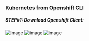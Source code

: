 ### Kubernetes from Openshift CLI

##### STEP#1: Download Openshift Client:

![image](https://user-images.githubusercontent.com/45539698/68071009-ab776e80-fd9b-11e9-8a30-a3e90c3135d9.png)
![image](https://user-images.githubusercontent.com/45539698/68071016-bcc07b00-fd9b-11e9-8440-b9cc246244b6.png)
![image](https://user-images.githubusercontent.com/45539698/68071029-c9dd6a00-fd9b-11e9-83f9-82084757a3d3.png)
